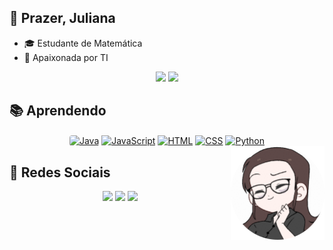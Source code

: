 ## 🙋 Prazer, Juliana 
- 🎓 Estudante de Matemática 
- 💜 Apaixonada por TI

<div align="center">
  <a href="https://github.com/adamsjuliana"><img height="145em" src="https://github-readme-stats.vercel.app/api?username=adamsjuliana&show_icons=true&theme=cobalt&include_all_commits=true&count_private=true"/></a>
  <a href="https://github.com/adamsjuliana"><img height="145em" src="https://github-readme-stats.vercel.app/api/top-langs/?username=adamsjuliana&layout=compact&langs_count=7&theme=cobalt"/>
  </a>
</div>

  ## 📚 Aprendendo
  
<div align="center">
  <a href="https://github.com/adamsjuliana"><img align="center" style="border-radius:4px" alt="Java" src="https://img.shields.io/badge/Java-ED8B00?style=flat&logo=java&logoColor=white"></a>
  <a href="https://github.com/adamsjuliana"><img align="center" alt="JavaScript" src="https://img.shields.io/badge/JavaScript-323330?style=flat&logo=javascript&logoColor=white"></a>
  <a href="https://github.com/adamsjuliana"><img align="center" alt="HTML" src="https://img.shields.io/badge/HTML5-E34F26??style=plastic&logo=appveyor?style=flat&logo=html5&logoColor=white"></a>
  <a href="https://github.com/adamsjuliana"><img align="center" alt="CSS" src="https://img.shields.io/badge/CSS-239120?&?style=flat&logo=css3&logoColor=white"></a>
  <a href="https://github.com/adamsjuliana"><img align="center" alt="Python" src="https://img.shields.io/badge/Python-3776AB?style=flat&logo=python&logoColor=white"></a>
</div>
<div>
<a href="https://beacons.ai/adamsjuliana"><img align="right" alt="Avatar" height="150" src="https://raw.githubusercontent.com/adamsjuliana/adamsjuliana/main/avatar.png"></a>
</div>
</div>

 ## 📲 Redes Sociais
<div align="center"> 
  <a href="https://instagram.com/adamsjuliana" target="_blank"><img src="https://img.shields.io/badge/-Instagram-%23E4405F?style=flat&logo=instagram&logoColor=white" target="_blank"></a>
  <a href = "mailto:julianapadams@gmail.com"><img src="https://img.shields.io/badge/-Gmail-%23333?style=flat&logo=gmail&logoColor=white" target="_blank"></a>
  <a href="" target="_blank"><img src="https://img.shields.io/badge/-LinkedIn-%230077B5?style=flat&logo=linkedin&logoColor=white" target="_blank"></a> 
</div>

